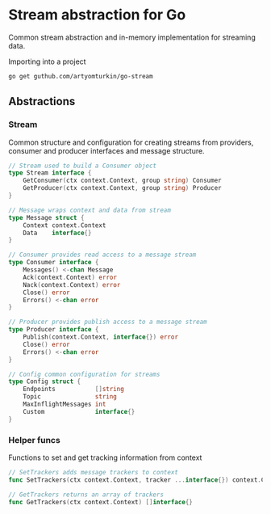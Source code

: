 # Stream abstraction for Go

Common stream abstraction and in-memory implementation for streaming data.

Importing into a project
```sh
go get guthub.com/artyomturkin/go-stream
```

## Abstractions

### Stream
Common structure and configuration for creating streams from providers, consumer and producer interfaces and message structure.

```go
// Stream used to build a Consumer object
type Stream interface {
	GetConsumer(ctx context.Context, group string) Consumer
	GetProducer(ctx context.Context, group string) Producer
}

// Message wraps context and data from stream
type Message struct {
	Context context.Context
	Data    interface{}
}

// Consumer provides read access to a message stream
type Consumer interface {
	Messages() <-chan Message
	Ack(context.Context) error
	Nack(context.Context) error
	Close() error
	Errors() <-chan error
}

// Producer provides publish access to a message stream
type Producer interface {
	Publish(context.Context, interface{}) error
	Close() error
	Errors() <-chan error
}

// Config common configuration for streams
type Config struct {
	Endpoints           []string
	Topic               string
	MaxInflightMessages int
	Custom              interface{}
}
```

### Helper funcs

Functions to set and get tracking information from context
```go
// SetTrackers adds message trackers to context
func SetTrackers(ctx context.Context, tracker ...interface{}) context.Context
```
```go
// GetTrackers returns an array of trackers
func GetTrackers(ctx context.Context) []interface{}
```
